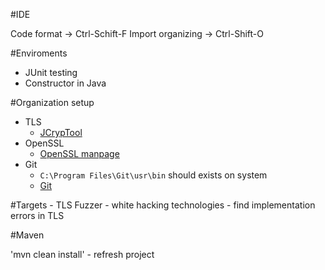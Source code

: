 #IDE

Code format -> Ctrl-Schift-F
Import organizing -> Ctrl-Shift-O

#Enviroments  

- JUnit testing
- Constructor in Java

#Organization setup

- TLS
	- [JCrypTool](https://www.cryptool.org/de/jct/)
- OpenSSL
	- [OpenSSL manpage](https://linux.die.net/man/1/openssl)
- Git
	- `C:\Program Files\Git\usr\bin` should exists on system
	- [Git](https://git-scm.com/downloads)  

#Targets
	- TLS Fuzzer
	- white hacking technologies
	- find implementation errors in TLS

#Maven

'mvn clean install' - refresh project